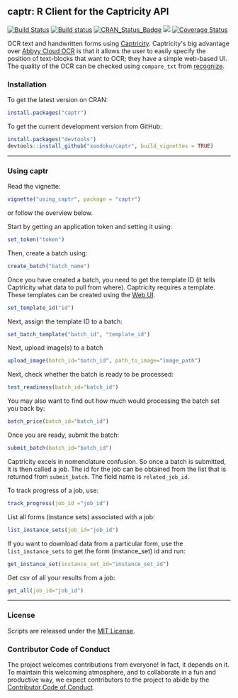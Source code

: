 ## captr: R Client for the Captricity API

[![Build Status](https://travis-ci.org/soodoku/captr.svg?branch=master)](https://travis-ci.org/soodoku/captr)
[![Build status](https://ci.appveyor.com/api/projects/status/ck34qnr03mpbuke7?svg=true)](https://ci.appveyor.com/project/soodoku/captr)
[![CRAN_Status_Badge](http://www.r-pkg.org/badges/version/captr)](https://cran.r-project.org/package=captr)
![](http://cranlogs.r-pkg.org/badges/grand-total/captr)
[![Coverage Status](https://img.shields.io/codecov/c/github/soodoku/captr/master.svg)](https://codecov.io/github/soodoku/captr?branch=master)

OCR text and handwritten forms using [Captricity](https://captricity.com/). Captricity's big advantage over [Abbyy Cloud OCR](https://github.com/soodoku/abbyyR) is that it allows the user to easily specify the position of text-blocks that want to OCR; they have a simple web-based UI. The quality of the OCR can be checked using `compare_txt` from [recognize](https://github.com/soodoku/recognize). 


### Installation

To get the latest version on CRAN:
```r
install.packages("captr")
```

To get the current development version from GitHub:

```r
install.packages("devtools")
devtools::install_github("soodoku/captr", build_vignettes = TRUE)
```

-------------------
### Using captr

Read the vignette:
```r
vignette("using_captr", package = "captr")
```

or follow the overview below.

Start by getting an application token and setting it using:

```r
set_token("token")
```

Then, create a batch using:

```r
create_batch("batch_name")
```

Once you have created a batch, you need to get the template ID (it tells Captricity what data to pull from where). Captricity requires a template. These templates can be created using the [Web UI](https://shreddr.captricity.com/job/).

```r
set_template_id("id")
```

Next, assign the template ID to a batch:
```r
set_batch_template("batch_id", "template_id")
```

Next, upload image(s) to a batch
```r
upload_image(batch_id="batch_id", path_to_image="image_path")
```

Next, check whether the batch is ready to be processed:

```r
test_readiness(batch_id="batch_id")
```

You may also want to find out how much would processing the batch set you back by:

```r
batch_price(batch_id="batch_id")
```

Once you are ready, submit the batch:
```r
submit_batch(batch_id="batch_id")
```

Captricity excels in nomenclature confusion. So once a batch is submitted, it is then called a job. The id for the job can be obtained from 
the list that is returned from `submit_batch`. The field name is `related_job_id`.

To track progress of a job, use:

```r
track_progress(job_id ="job_id")
```

List all forms (instance sets) associated with a job:
```r
list_instance_sets(job_id="job_id")
```

If you want to download data from a particular form, use the `list_instance_sets` to get the form (instance_set) id and run:
```r
get_instance_set(instance_set_id="instance_set_id")
```

Get csv of all your results from a job:
```r
get_all(job_id="job_id")
```

------------------
### License
Scripts are released under the [MIT License](https://opensource.org/licenses/MIT).

### Contributor Code of Conduct

The project welcomes contributions from everyone! In fact, it depends on it. To maintain this welcoming atmosphere, and to collaborate in a fun and productive way, we expect contributors to the project to abide by the [Contributor Code of Conduct](http://contributor-covenant.org/version/1/0/0/).